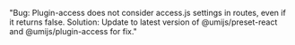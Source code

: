 "Bug: Plugin-access does not consider access.js settings in routes, even if it returns false. Solution: Update to latest version of @umijs/preset-react and @umijs/plugin-access for fix."
